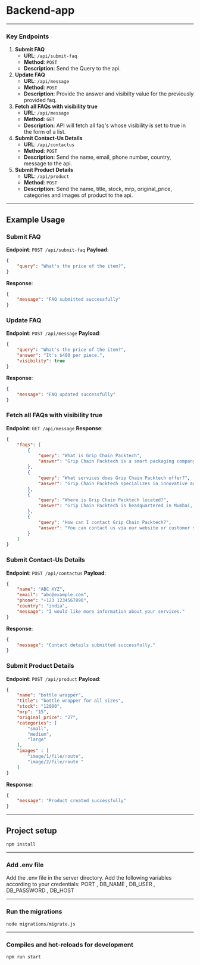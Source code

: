 # Backend-app

---

### Key Endpoints
1. **Submit FAQ**
   - **URL**: `/api/submit-faq`
   - **Method**: `POST`
   - **Description**: Send the Query to the api.
2. **Update FAQ**
   - **URL**: `/api/message`
   - **Method**: `POST`
   - **Description**: Provide the answer and visibilty value for the previously provided faq. 
3. **Fetch all FAQs with visibility true**
   - **URL**: `/api/message`
   - **Method**: `GET`
   - **Description**: API will fetch all faq's whose visibility is set to true in the form of a list.
4. **Submit Contact-Us Details**
   - **URL**: `/api/contactus`
   - **Method**: `POST`
   - **Description**: Send the name, email, phone number, country, message to the api.
5. **Submit Product Details**
   - **URL**: `/api/product`
   - **Method**: `POST`
   - **Description**: Send the name, title, stock, mrp, original_price, categories and images of product to the api.

---

## Example Usage

### Submit FAQ
**Endpoint**: `POST /api/submit-faq`
**Payload**:
```json
{
    "query": "What's the price of the item?",
}
```
**Response**:
```json
{
    "message": "FAQ submitted successfully"
}
```

### Update FAQ
**Endpoint**: `POST /api/message`
**Payload**:
```json
{
    "query": "What's the price of the item?",
    "answer": "It's $400 per piece.",
    "visibility": true
}
```
**Response**:
```json
{
    "message": "FAQ updated successfully"
}
```

### Fetch all FAQs with visibility true
**Endpoint**: `GET /api/message`
**Response**:
```json
{
    "faqs": [
        {
            "query": "What is Grip Chain Packtech",
            "answer": "Grip Chain Packtech is a smart packaging company"
        },
        {
            "query": "What services does Grip Chain Packtech offer?",
            "answer": "Grip Chain Packtech specializes in innovative and sustainable packaging solutions."
        },
        {
            "query": "Where is Grip Chain Packtech located?",
            "answer": "Grip Chain Packtech is headquartered in Mumbai, India."
        },
        {
            "query": "How can I contact Grip Chain Packtech?",
            "answer": "You can contact us via our website or customer service hotline."
        }
    ]
}
```

### Submit Contact-Us Details
**Endpoint**: `POST /api/contactus`
**Payload**:
```json
{
    "name": "ABC XYZ",
    "email": "abc@example.com",
    "phone": "+123 1234567890",
    "country": "india",
    "message": "I would like more information about your services."
}
```
**Response**:
```json
{
    "message": "Contact details submitted successfully."
}
```

### Submit Product Details
**Endpoint**: `POST /api/product`
**Payload**:
```json
{
    "name": "bottle wrapper",
    "title": "bottle wrapper for all sizes",
    "stock": "12000",
    "mrp": "15",
    "original_price": "27",
    "categories": [
        "small",
        "medium",
        "large"
    ],
    "images" : [
        "image/1/file/route",
        "image/2/file/route "
    ]
}
```
**Response**:
```json
{
    "message": "Product created successfully"
}
```

---

## Project setup
```
npm install
```

---

### Add .env file
Add the .env file in the server directory.
Add the following variables according to your credentials:
    PORT , DB_NAME , DB_USER , DB_PASSWORD , DB_HOST

---

### Run the migrations
```
node migrations/migrate.js
```

---

### Compiles and hot-reloads for development
```
npm run start
```
